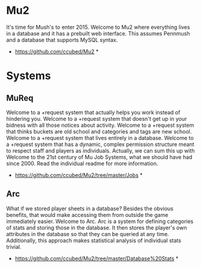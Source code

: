 # Mu2
It's time for Mush's to enter 2015.
Welcome to Mu2 where everything lives in a database and it has a prebuilt web interface.
This assumes Pennmush and a database that supports MySQL syntax.
* https://github.com/ccubed/Mu2 *

# Systems

## MuReq
Welcome to a +request system that actually helps you work instead of hindering you. Welcome to a +request system that doesn't get up in your bidness with all those notices about activity. Welcome to a +request system that thinks buckets are old school and categories and tags are new school. Welcome to a +request system that lives entirely in a database. Welcome to a +request system that has a dynamic, complex permission structure meant to respect staff and players as individuals. Actually, we can sum this up with Welcome to the 21st century of Mu Job Systems, what we should have had since 2000. Read the individual readme for more information.
* https://github.com/ccubed/Mu2/tree/master/Jobs *

## Arc
What if we stored player sheets in a database? Besides the obvious benefits, that would make accessing them from outside the game immediately easier. Welcome to Arc. Arc is a system for defining categories of stats and storing those in the database. It then stores the player's own attributes in the database so that they can be queried at any time. Additionally, this approach makes statistical analysis of individual stats trivial.
* https://github.com/ccubed/Mu2/tree/master/Database%20Stats *
